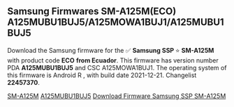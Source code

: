 <h2>Samsung Firmwares SM-A125M(ECO) A125MUBU1BUJ5/A125MOWA1BUJ1/A125MUBU1BUJ5</h2>
Download the Samsung firmware for the ✅ <strong>Samsung SSP </strong> ⭐ <strong>SM-A125M</strong> with product code <strong>ECO</strong> <strong> from Ecuador</strong>. This firmware has version number PDA <strong>A125MUBU1BUJ5</strong> and CSC A125MOWA1BUJ1. The operating system of this firmware is Android R , with build date 2021-12-21. Changelist <strong>22457370</strong>.

[SM-A125M](https://samfirm.shop/samsung/model/SM-A125M)
[A125MUBU1BUJ5](https://samfirm.shop/samsung/pda/A125MUBU1BUJ5)
[Download Firmware Samsung SSP SM-A125M](https://samfirm.shop/samsung/firmware/483738)
